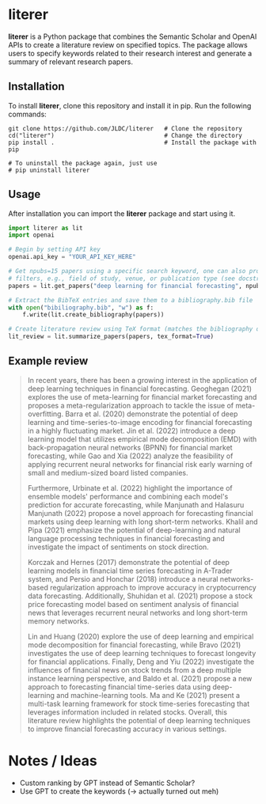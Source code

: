 # literer
**literer** is a Python package that combines the Semantic Scholar and OpenAI APIs to create a literature review on specified topics. The package allows users to specify keywords related to their research interest and generate a summary of relevant research papers.

## Installation
To install **literer**, clone this repository and install it in pip. Run the following commands:

```
git clone https://github.com/JLDC/literer   # Clone the repository
cd("literer")                               # Change the directory
pip install .                               # Install the package with pip

# To uninstall the package again, just use
# pip uninstall literer
```

## Usage
After installation you can import the **literer** package and start using it.

```python
import literer as lit
import openai

# Begin by setting API key
openai.api_key = "YOUR_API_KEY_HERE"

# Get npubs=15 papers using a specific search keyword, one can also provide further
# filters, e.g., field of study, venue, or publication type (see docstring)
papers = lit.get_papers("deep learning for financial forecasting", npubs=15)

# Extract the BibTeX entries and save them to a bibliography.bib file
with open("bibiliography.bib", "w") as f:
    f.write(lit.create_bibliography(papers))

# Create literature review using TeX format (matches the bibliography defined above)
lit_review = lit.summarize_papers(papers, tex_format=True)
```

## Example review
> In recent years, there has been a growing interest in the application of deep learning techniques in financial forecasting. Geoghegan (2021) explores the use of meta-learning for financial market forecasting and proposes a meta-regularization approach to tackle the issue of meta-overfitting. Barra et al. (2020) demonstrate the potential of deep learning and time-series-to-image encoding for financial forecasting in a highly fluctuating market. Jin et al. (2022) introduce a deep learning model that utilizes empirical mode decomposition (EMD) with back-propagation neural networks (BPNN) for financial market forecasting, while Gao and Xia (2022) analyze the feasibility of applying recurrent neural networks for financial risk early warning of small and medium-sized board listed companies. 
> 
> Furthermore, Urbinate et al. (2022) highlight the importance of ensemble models' performance and combining each model's prediction for accurate forecasting, while Manjunath and Halasuru Manjunath (2022) propose a novel approach for forecasting financial markets using deep learning with long short-term networks. Khalil and Pipa (2021) emphasize the potential of deep-learning and natural language processing techniques in financial forecasting and investigate the impact of sentiments on stock direction. 
>
> Korczak and Hernes (2017) demonstrate the potential of deep learning models in financial time series forecasting in A-Trader system, and Persio and Honchar (2018) introduce a neural networks-based regularization approach to improve accuracy in cryptocurrency data forecasting. Additionally, Shuhidan et al. (2021) propose a stock price forecasting model based on sentiment analysis of financial news that leverages recurrent neural networks and long short-term memory networks. 
>
>Lin and Huang (2020) explore the use of deep learning and empirical mode decomposition for financial forecasting, while Bravo (2021) investigates the use of deep learning techniques to forecast longevity for financial applications. Finally, Deng and Yiu (2022) investigate the influences of financial news on stock trends from a deep multiple instance learning perspective, and Baldo et al. (2021) propose a new approach to forecasting financial time-series data using deep-learning and machine-learning tools. Ma and Ke (2021) present a multi-task learning framework for stock time-series forecasting that leverages information included in related stocks. Overall, this literature review highlights the potential of deep learning techniques to improve financial forecasting accuracy in various settings.



# Notes / Ideas
+ Custom ranking by GPT instead of Semantic Scholar?
+ Use GPT to create the keywords (-> actually turned out meh)